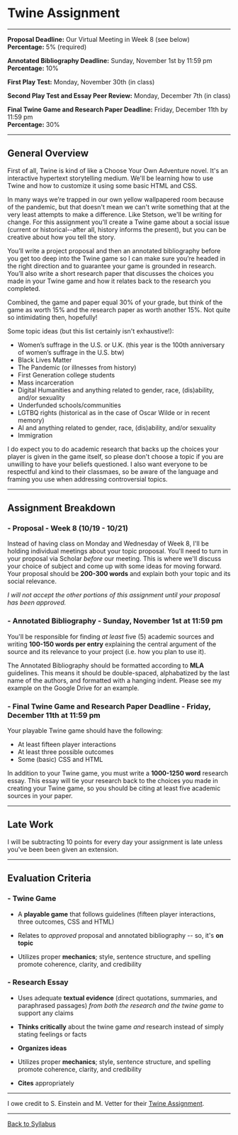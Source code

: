 # Twine Assignment

_____

**Proposal Deadline:** Our Virtual Meeting in Week 8 (see below) <br />
**Percentage:** 5% (required)

**Annotated Bibliography Deadline:** Sunday, November 1st by 11:59 pm <br />
**Percentage:** 10%

**First Play Test:** Monday, November 30th (in class)

**Second Play Test and Essay Peer Review:** Monday, December 7th (in class)

**Final Twine Game and Research Paper Deadline:** Friday, December 11th by 11:59 pm <br />
**Percentage:** 30%

_____

## General Overview

First of all, Twine is kind of like a Choose Your Own Adventure novel. It's an interactive hypertext storytelling medium. We'll be learning how to use Twine and how to customize it using some basic HTML and CSS.

In many ways we’re trapped in our own yellow wallpapered room because of the pandemic, but that doesn't mean we can't write something that at the very least attempts to make a difference. Like Stetson, we'll be writing for change. For this assignment you'll create a Twine game about a social issue (current or historical--after all, history informs the present), but you can be creative about how you tell the story. 

You’ll write a project proposal and then an annotated bibliography before you get too deep into the Twine game so I can make sure you’re headed in the right direction and to guarantee your game is grounded in research. You’ll also write a short research paper that discusses the choices you made in your Twine game and how it relates back to the research you completed. 

Combined, the game and paper equal 30% of your grade, but think of the game as worth 15% and the research paper as worth another 15%. Not quite so intimidating then, hopefully! 

Some topic ideas (but this list certainly isn't exhaustive!): 
* Women’s suffrage in the U.S. or U.K. (this year is the 100th anniversary of women’s suffrage in the U.S. btw)
* Black Lives Matter 
* The Pandemic (or illnesses from history)
* First Generation college students
* Mass incarceration 
* Digital Humanities and anything related to gender, race, (dis)ability, and/or sexuality
* Underfunded schools/communities
* LGTBQ rights (historical as in the case of Oscar Wilde or in recent memory)
* AI and anything related to gender, race, (dis)ability, and/or sexuality
* Immigration 

I do expect you to do academic research that backs up the choices your player is given in the game itself, so please don't choose a topic if you are unwilling to have your beliefs questioned. I also want everyone to be respectful and kind to their classmaes, so be aware of the language and framing you use when addressing controversial topics. 

_____

## Assignment Breakdown

### - Proposal - Week 8 (10/19 - 10/21)

Instead of having class on Monday and Wednesday of Week 8, I'll be holding individual meetings about your topic proposal. You'll need to turn in your proposal via Scholar *before* our meeting. This is where we'll discuss your choice of subject and come up with some ideas for moving forward. Your proposal should be **200-300 words** and explain both your topic and its social relevance.  

*I will not accept the other portions of this assignment until your proposal has been approved.* 

### - Annotated Bibliography - Sunday, November 1st at 11:59 pm

You'll be responsible for finding *at least* five (5) academic sources and writing **100-150 words per entry** explaining the central argument of the source and its relevance to your project (i.e. how you plan to use it).

The Annotated Bibliography should be formatted according to **MLA** guidelines. This means it should be double-spaced, alphabatized by the last name of the authors, and formatted with a hanging indent. Please see my example on the Google Drive for an example.  

### - Final Twine Game and Research Paper Deadline - Friday, December 11th at 11:59 pm

Your playable Twine game should have the following:
* At least fifteen player interactions
* At least three possible outcomes
* Some (basic) CSS and HTML

In addition to your Twine game, you must write a **1000-1250 word** research essay. This essay will tie your research back to the choices you made in creating your Twine game, so you should be citing at least five academic sources in your paper.

_____

## Late Work

I will be subtracting 10 points for every day your assignment is late unless you've been been given an extension.

_____


## Evaluation Criteria

### - Twine Game

* A **playable game** that follows guidelines (fifteen player interactions, three outcomes, CSS and HTML)

* Relates to *approved* proposal and annotated bibliography -- so, it's **on topic**

* Utilizes proper **mechanics**; style, sentence structure, and spelling promote coherence, clarity, and credibility

### - Research Essay

* Uses adequate **textual evidence** (direct quotations, summaries, and paraphrased passages) *from both the research and the twine game* to support any claims

* **Thinks critically** about the twine game *and* research instead of simply stating feelings or facts

* **Organizes ideas**

* Utilizes proper **mechanics**; style, sentence structure, and spelling promote coherence, clarity, and credibility

* **Cites** appropriately

_____

I owe credit to S. Einstein and M. Vetter for their [Twine Assignment](http://www.digitalrhetoriccollaborative.org/wp-content/uploads/2015/05/Einstein-Vetter-Twine-Game-Assignment-.pdf).

_____

[Back to Syllabus](https://deanna-stover.github.io/coursesCNU/2020/idst270fall2020) 
